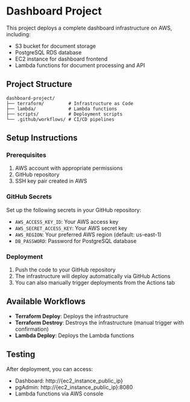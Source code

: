 # Dashboard Project

This project deploys a complete dashboard infrastructure on AWS, including:

- S3 bucket for document storage
- PostgreSQL RDS database
- EC2 instance for dashboard frontend
- Lambda functions for document processing and API

## Project Structure

```
dashboard-project/
├── terraform/         # Infrastructure as Code
├── lambda/            # Lambda functions
├── scripts/           # Deployment scripts
└── .github/workflows/ # CI/CD pipelines
```

## Setup Instructions

### Prerequisites

1. AWS account with appropriate permissions
2. GitHub repository
3. SSH key pair created in AWS

### GitHub Secrets

Set up the following secrets in your GitHub repository:

- `AWS_ACCESS_KEY_ID`: Your AWS access key
- `AWS_SECRET_ACCESS_KEY`: Your AWS secret key
- `AWS_REGION`: Your preferred AWS region (default: us-east-1)
- `DB_PASSWORD`: Password for PostgreSQL database

### Deployment

1. Push the code to your GitHub repository
2. The infrastructure will deploy automatically via GitHub Actions
3. You can also manually trigger deployments from the Actions tab

## Available Workflows

- **Terraform Deploy**: Deploys the infrastructure
- **Terraform Destroy**: Destroys the infrastructure (manual trigger with confirmation)
- **Lambda Deploy**: Deploys the Lambda functions

## Testing

After deployment, you can access:

- Dashboard: http://{ec2_instance_public_ip}
- pgAdmin: http://{ec2_instance_public_ip}:8080
- Lambda functions via AWS console
